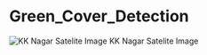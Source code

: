 # Green_Cover_Detection

![KK Nagar Satelite Image](https://github.com/Obelus0/Green_Cover_Detection/blob/main/Data/KKNAGAR_Satelite.PNG)
KK Nagar Satelite Image

